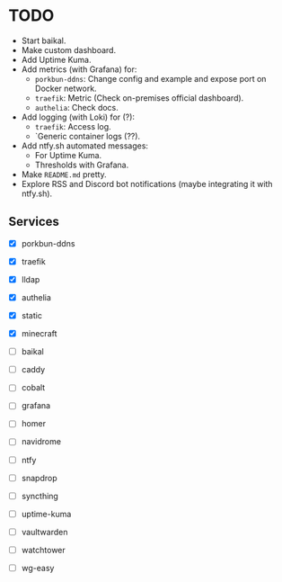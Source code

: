 # TODO

- Start baikal.
- Make custom dashboard.
- Add Uptime Kuma.
- Add metrics (with Grafana) for:
    - `porkbun-ddns`: Change config and example and expose port on Docker network.
    - `traefik`: Metric (Check on-premises official dashboard).
    - `authelia`: Check docs.
- Add logging (with Loki) for (?):
    - `traefik`: Access log.
    - `Generic container logs (??).
- Add ntfy.sh automated messages:
    - For Uptime Kuma.
    - Thresholds with Grafana.
- Make `README.md` pretty.
- Explore RSS and Discord bot notifications (maybe integrating it with ntfy.sh).

## Services
- [x] porkbun-ddns
- [x] traefik
- [x] lldap
- [x] authelia
- [x] static
- [x] minecraft

- [ ] baikal
- [ ] caddy
- [ ] cobalt
- [ ] grafana
- [ ] homer
- [ ] navidrome
- [ ] ntfy
- [ ] snapdrop
- [ ] syncthing
- [ ] uptime-kuma
- [ ] vaultwarden
- [ ] watchtower
- [ ] wg-easy

